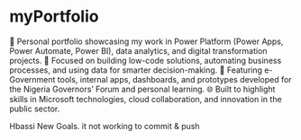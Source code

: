 # myPortfolio
🚀 Personal portfolio showcasing my work in Power Platform (Power Apps, Power Automate, Power BI), data analytics, and digital transformation projects.
💼 Focused on building low-code solutions, automating business processes, and using data for smarter decision-making.
📍 Featuring e-Government tools, internal apps, dashboards, and prototypes developed for the Nigeria Governors’ Forum and personal learning.
🌐 Built to highlight skills in Microsoft technologies, cloud collaboration, and innovation in the public sector.

Hbassi New Goals. it not working to commit & push
